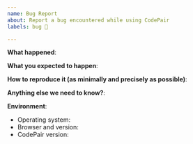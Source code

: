 ```yaml
---
name: Bug Report
about: Report a bug encountered while using CodePair
labels: bug 🐞

---
```


<!-- Please use this template while reporting a bug and provide as much info as possible. Not doing so may result in your bug not being addressed in a timely manner. Thanks!
-->


**What happened**:

**What you expected to happen**:

**How to reproduce it (as minimally and precisely as possible)**:

**Anything else we need to know?**:

**Environment**:
- Operating system:
- Browser and version:
- CodePair version:
